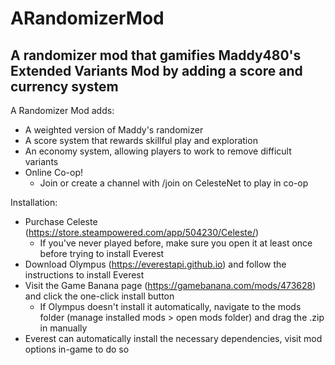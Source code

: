 # ARandomizerMod
## A randomizer mod that gamifies Maddy480's Extended Variants Mod by adding a score and currency system

A Randomizer Mod adds:
- A weighted version of Maddy's randomizer
- A score system that rewards skillful play and exploration
- An economy system, allowing players to work to remove difficult variants
- Online Co-op!
  -   Join or create a channel with /join <ChannelName> on CelesteNet to play in co-op

Installation:
- Purchase Celeste (https://store.steampowered.com/app/504230/Celeste/)
  - If you've never played before, make sure you open it at least once before trying to install Everest
- Download Olympus (https://everestapi.github.io) and follow the instructions to install Everest
- Visit the Game Banana page (https://gamebanana.com/mods/473628) and click the one-click install button
  - If Olympus doesn't install it automatically, navigate to the mods folder (manage installed mods > open mods folder) and drag the .zip in manually
- Everest can automatically install the necessary dependencies, visit mod options in-game to do so


